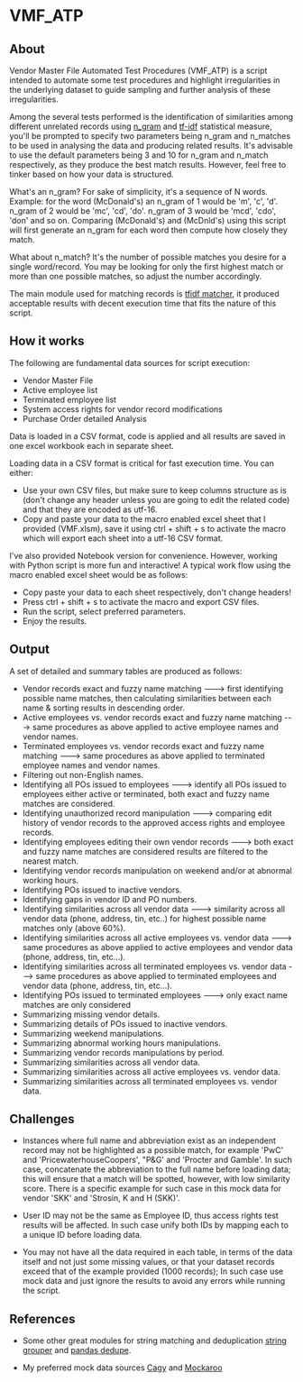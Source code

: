 # VMF_ATP

## About

Vendor Master File Automated Test Procedures (VMF_ATP) is a script intended to automate some test procedures and highlight irregularities in the underlying dataset to guide sampling and further analysis of these irregularities.

Among the several tests performed is the identification of similarities among different unrelated records using [n_gram](https://en.wikipedia.org/wiki/N-gram) and [tf-idf](https://en.wikipedia.org/wiki/Tf%E2%80%93idf) statistical measure, you'll be prompted to specify two parameters being n_gram and n_matches to be used in analysing the data and producing related results. It's advisable to use the default parameters being 3 and 10 for n_gram and n_match respectively, as they produce the best match results. However, feel free to tinker based on how your data is structured.

What's an n_gram? For sake of simplicity, it's a sequence of N words. Example: for the word (McDonald's) an n_gram of 1 would be 'm', 'c', 'd'. n_gram of 2 would be 'mc', 'cd', 'do'. n_gram of 3 would be 'mcd', 'cdo', 'don' and so on. Comparing (McDonald's) and (McDnld's) using this script will first generate an n_gram for each word then compute how closely they match.

What about n_match? It's the number of possible matches you desire for a single word/record. You may be looking for only the first highest match or more than one possible matches, so adjust the number accordingly.

The main module used for matching records is [tfidf matcher](https://github.com/LouisTsiattalou/tfidf_matcher), it produced acceptable results with decent execution time that fits the nature of this script. 

## How it works

The following are fundamental data sources for script execution:

- Vendor Master File
- Active employee list
- Terminated employee list
- System access rights for vendor record modifications
- Purchase Order detailed Analysis

Data is loaded in a CSV format, code is applied and all results are saved in one excel workbook each in separate sheet.

Loading data in a CSV format is critical for fast execution time. You can either:

- Use your own CSV files, but make sure to keep columns structure as is (don't change any header unless you are going to edit the related code) and that they are encoded as utf-16.
- Copy and paste your data to the macro enabled excel sheet that I provided (VMF.xlsm), save it using ctrl + shift + s to activate the macro which will export each sheet into a utf-16 CSV format.

I've also provided Notebook version for convenience. However, working with Python script is more fun and interactive! A typical work flow using the macro enabled excel sheet would be as follows:

- Copy paste your data to each sheet respectively, don't change headers!
- Press ctrl + shift + s to activate the macro and export CSV files.
- Run the script, select preferred parameters.
- Enjoy the results.

## Output

A set of detailed and summary tables are produced as follows:

- Vendor records exact and fuzzy name matching ---> first identifying possible name matches, then calculating similarities between each name & sorting results in descending order.
- Active employees vs. vendor records exact and fuzzy name matching ---> same procedures as above applied to active employee names and vendor names.
- Terminated employees vs. vendor records exact and fuzzy name matching ---> same procedures as above applied to terminated employee names and vendor names.
- Filtering out non-English names.
- Identifying all POs issued to employees ---> identify all POs issued to employees either active or terminated, both exact and fuzzy name matches are considered.
- Identifying unauthorized record manipulation ---> comparing edit history of vendor records to the approved access rights and employee records.
- Identifying employees editing their own vendor records ---> both exact and fuzzy name matches are considered results are filtered to the nearest match.
- Identifying vendor records manipulation on weekend and/or at abnormal working hours.
- Identifying POs issued to inactive vendors.
- Identifying gaps in vendor ID and PO numbers.
- Identifying similarities across all vendor data ---> similarity across all vendor data (phone, address, tin, etc..) for highest possible name matches only (above 60%).
- Identifying similarities across all active employees vs. vendor data ---> same procedures as above applied to active employees and vendor data (phone, address, tin, etc...).
- Identifying similarities across all terminated employees vs. vendor data ---> same procedures as above applied to terminated employees and vendor data (phone, address, tin, etc...).
- Identifying POs issued to terminated employees ---> only exact name matches are only considered
- Summarizing missing vendor details.
- Summarizing details of POs issued to inactive vendors.
- Summarizing weekend manipulations.
- Summarizing abnormal working hours manipulations.
- Summarizing vendor records manipulations by period.
- Summarizing similarities across all vendor data.
- Summarizing similarities across all active employees vs. vendor data.
- Summarizing similarities across all terminated employees vs. vendor data.

## Challenges

- Instances where full name and abbreviation exist as an independent record may not be highlighted as a possible match, for example 'PwC' and 'PricewaterhouseCoopers', "P&G' and 'Procter and Gamble'. In such case, concatenate the abbreviation to the full name before loading data; this will ensure that a match will be spotted, however, with low similarity score. There is a specific example for such case in this mock data for vendor  'SKK' and 'Strosin, K and H (SKK)'.

- User ID may not be the same as Employee ID, thus access rights test results will be affected. In such case unify both IDs by mapping each to a unique ID before loading data.  
 
- You may not have all the data required in each table, in terms of the data itself and not just some missing values, or that your dataset records exceed that of the example provided (1000 records); In such case use mock data and just ignore the results to avoid any errors while running the script.

## References

- Some other great modules for string matching and deduplication [string grouper](https://github.com/Bergvca/string_grouper) and [pandas dedupe](https://github.com/Lyonk71/pandas-dedupe).

- My preferred mock data sources [Cagy](https://www.cagy.org/test-data-generator/?) and [Mockaroo](https://www.mockaroo.com/)
